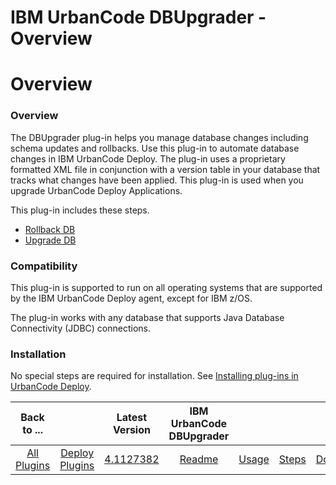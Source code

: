 
IBM UrbanCode DBUpgrader - Overview
===================================

# Overview


### Overview




The DBUpgrader plug-in helps you manage database changes including schema updates and rollbacks. Use this plug-in to automate database changes in IBM UrbanCode Deploy. The plug-in uses a proprietary formatted XML file in conjunction with a version table in your database that tracks what changes have been applied. This plug-in is used when you upgrade UrbanCode Deploy Applications.

This plug-in includes these steps.

* [Rollback DB](#Rollback_DB "Rollback DB")
* [Upgrade DB](#Upgrade_DB "Upgrade DB")

### Compatibility

This plug-in is supported to run on all operating systems that are supported by the IBM UrbanCode Deploy agent, except for IBM z/OS.

The plug-in works with any database that supports Java Database Connectivity (JDBC) connections.

### Installation

No special steps are required for installation. See [Installing plug-ins in UrbanCode Deploy](https://community.ibm.com/community/user/wasdevops/blogs/laurel-dickson-bull1/2022/06/13/install-plugins "Installing plug-ins in UrbanCode Deploy").


|Back to ...||Latest Version|IBM UrbanCode DBUpgrader ||||
| :---: | :---: | :---: | :---: | :---: | :---: | :---: |
|[All Plugins](../../index.md)|[Deploy Plugins](../README.md)|[4.1127382](https://raw.githubusercontent.com/UrbanCode/IBM-UCD-PLUGINS/main/files/DBUpgrader/ucd-DBUpgrader-4.1127382.zip)|[Readme](README.md)|[Usage](usage.md)|[Steps](steps.md)|[Downloads](downloads.md)|
